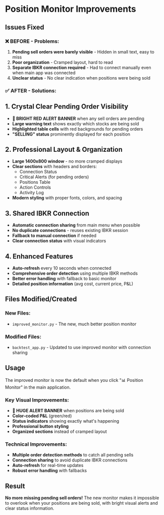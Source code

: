 # Position Monitor Improvements

## Issues Fixed

### ❌ **BEFORE - Problems:**
1. **Pending sell orders were barely visible** - Hidden in small text, easy to miss
2. **Poor organization** - Cramped layout, hard to read
3. **Separate IBKR connection required** - Had to connect manually even when main app was connected
4. **Unclear status** - No clear indication when positions were being sold

### ✅ **AFTER - Solutions:**

## 1. **Crystal Clear Pending Order Visibility**
- **🚨 BRIGHT RED ALERT BANNER** when any sell orders are pending
- **Large warning text** shows exactly which stocks are being sold
- **Highlighted table cells** with red backgrounds for pending orders
- **"SELLING" status** prominently displayed for each position

## 2. **Professional Layout & Organization**
- **Large 1400x800 window** - no more cramped displays
- **Clear sections** with headers and borders:
  - Connection Status
  - Critical Alerts (for pending orders)
  - Positions Table
  - Action Controls
  - Activity Log
- **Modern styling** with proper fonts, colors, and spacing

## 3. **Shared IBKR Connection**
- **Automatic connection sharing** from main menu when possible
- **No duplicate connections** - reuses existing IBKR session
- **Fallback to manual connection** if needed
- **Clear connection status** with visual indicators

## 4. **Enhanced Features**
- **Auto-refresh** every 10 seconds when connected
- **Comprehensive order detection** using multiple IBKR methods
- **Better error handling** with fallback to basic monitor
- **Detailed position information** (avg cost, current price, P&L)

## Files Modified/Created

### New Files:
- `improved_monitor.py` - The new, much better position monitor

### Modified Files:
- `backtest_app.py` - Updated to use improved monitor with connection sharing

## Usage

The improved monitor is now the default when you click "📊 Position Monitor" in the main application.

### Key Visual Improvements:
- **🚨 HUGE ALERT BANNER** when positions are being sold
- **Color-coded P&L** (green/red)
- **Status indicators** showing exactly what's happening
- **Professional button styling** 
- **Organized sections** instead of cramped layout

### Technical Improvements:
- **Multiple order detection methods** to catch all pending sells
- **Connection sharing** to avoid duplicate IBKR connections  
- **Auto-refresh** for real-time updates
- **Robust error handling** with fallbacks

## Result

**No more missing pending sell orders!** The new monitor makes it impossible to overlook when your positions are being sold, with bright visual alerts and clear status information.